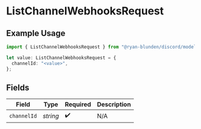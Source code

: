 # ListChannelWebhooksRequest

## Example Usage

```typescript
import { ListChannelWebhooksRequest } from "@ryan-blunden/discord/models/operations";

let value: ListChannelWebhooksRequest = {
  channelId: "<value>",
};
```

## Fields

| Field              | Type               | Required           | Description        |
| ------------------ | ------------------ | ------------------ | ------------------ |
| `channelId`        | *string*           | :heavy_check_mark: | N/A                |